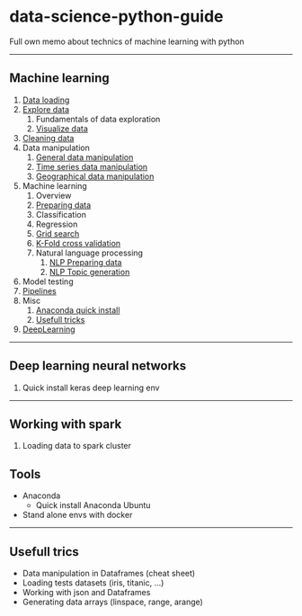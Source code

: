 # data-science-python-guide
Full own memo about technics of machine learning with python

---

## Machine learning

1. [Data loading](./data-loading.md)
2. [Explore data](./explore-data.md)
    1. Fundamentals of data exploration
    2. [Visualize data](./visualize-data.md)
3. [Cleaning data](./cleaning-data.md)
4. Data manipulation
    1. [General data manipulation](./data-manipulation.md)
    2. [Time series data manipulation](./data-manipulation-time-series.md)
    3. [Geographical data manipulation](./data-manipulation-geodata.md)
5. Machine learning
    1. Overview
    2. [Preparing data](./preparing-data.md)
    3. Classification
    4. Regression
    5. [Grid search](./ml-grid-search.md)
    6. [K-Fold cross validation](./ml-k-fold-cross-validation.md)
    7. Natural language processing
        1. [NLP Preparing data](./nlp-preparing-data.md)
        2. [NLP Topic generation](./nlp-topics-generation.md)
6. Model testing
7. [Pipelines](./pipelines.md)
8. Misc
    1. [Anaconda quick install](./quick-install-anaconda-ubuntu.md)
    2. [Usefull tricks](./usefull-trics.md)
9. [DeepLearning](./deep-learning/README.md)




---

## Deep learning neural networks

1. Quick install keras deep learning env

---

## Working with spark

1. Loading data to spark cluster

## Tools

* Anaconda
    * Quick install Anaconda Ubuntu
* Stand alone envs with docker

---
## Usefull trics

* Data manipulation in Dataframes (cheat sheet)
* Loading tests datasets (iris, titanic, ...)
* Working with json and Dataframes
* Generating data arrays (linspace, range, arange)

